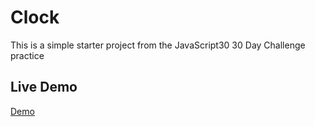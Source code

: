 # Clock

This is a simple starter project from the JavaScript30 30 Day Challenge practice

## Live Demo
[Demo](https://acushlakoncept.github.io/clock/)

